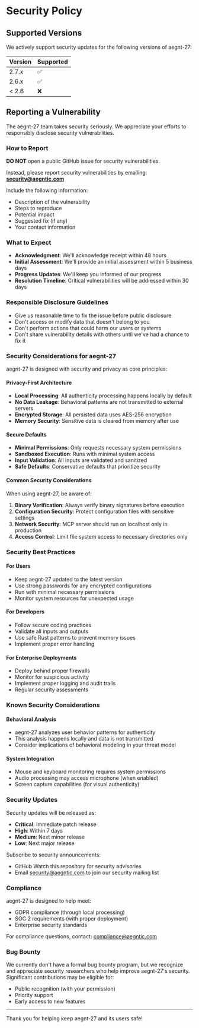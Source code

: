 # Security Policy

## Supported Versions

We actively support security updates for the following versions of aegnt-27:

| Version | Supported          |
| ------- | ------------------ |
| 2.7.x   | :white_check_mark: |
| 2.6.x   | :white_check_mark: |
| < 2.6   | :x:                |

## Reporting a Vulnerability

The aegnt-27 team takes security seriously. We appreciate your efforts to responsibly disclose security vulnerabilities.

### How to Report

**DO NOT** open a public GitHub issue for security vulnerabilities.

Instead, please report security vulnerabilities by emailing: **security@aegntic.com**

Include the following information:
- Description of the vulnerability
- Steps to reproduce
- Potential impact
- Suggested fix (if any)
- Your contact information

### What to Expect

- **Acknowledgment**: We'll acknowledge receipt within 48 hours
- **Initial Assessment**: We'll provide an initial assessment within 5 business days
- **Progress Updates**: We'll keep you informed of our progress
- **Resolution Timeline**: Critical vulnerabilities will be addressed within 30 days

### Responsible Disclosure Guidelines

- Give us reasonable time to fix the issue before public disclosure
- Don't access or modify data that doesn't belong to you
- Don't perform actions that could harm our users or systems
- Don't share vulnerability details with others until we've had a chance to fix it

### Security Considerations for aegnt-27

aegnt-27 is designed with security and privacy as core principles:

#### Privacy-First Architecture
- **Local Processing**: All authenticity processing happens locally by default
- **No Data Leakage**: Behavioral patterns are not transmitted to external servers
- **Encrypted Storage**: All persisted data uses AES-256 encryption
- **Memory Security**: Sensitive data is cleared from memory after use

#### Secure Defaults
- **Minimal Permissions**: Only requests necessary system permissions
- **Sandboxed Execution**: Runs with minimal system access
- **Input Validation**: All inputs are validated and sanitized
- **Safe Defaults**: Conservative defaults that prioritize security

#### Common Security Considerations

When using aegnt-27, be aware of:

1. **Binary Verification**: Always verify binary signatures before execution
2. **Configuration Security**: Protect configuration files with sensitive settings
3. **Network Security**: MCP server should run on localhost only in production
4. **Access Control**: Limit file system access to necessary directories only

### Security Best Practices

#### For Users
- Keep aegnt-27 updated to the latest version
- Use strong passwords for any encrypted configurations
- Run with minimal necessary permissions
- Monitor system resources for unexpected usage

#### For Developers
- Follow secure coding practices
- Validate all inputs and outputs
- Use safe Rust patterns to prevent memory issues
- Implement proper error handling

#### For Enterprise Deployments
- Deploy behind proper firewalls
- Monitor for suspicious activity
- Implement proper logging and audit trails
- Regular security assessments

### Known Security Considerations

#### Behavioral Analysis
- aegnt-27 analyzes user behavior patterns for authenticity
- This analysis happens locally and data is not transmitted
- Consider implications of behavioral modeling in your threat model

#### System Integration
- Mouse and keyboard monitoring requires system permissions
- Audio processing may access microphone (when enabled)
- Screen capture capabilities (for visual authenticity)

### Security Updates

Security updates will be released as:
- **Critical**: Immediate patch release
- **High**: Within 7 days
- **Medium**: Next minor release
- **Low**: Next major release

Subscribe to security announcements:
- GitHub Watch this repository for security advisories
- Email security@aegntic.com to join our security mailing list

### Compliance

aegnt-27 is designed to help meet:
- GDPR compliance (through local processing)
- SOC 2 requirements (with proper deployment)
- Enterprise security standards

For compliance questions, contact: compliance@aegntic.com

### Bug Bounty

We currently don't have a formal bug bounty program, but we recognize and appreciate security researchers who help improve aegnt-27's security. Significant contributions may be eligible for:
- Public recognition (with your permission)
- Priority support
- Early access to new features

---

Thank you for helping keep aegnt-27 and its users safe!